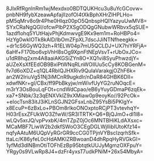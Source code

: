 8JIxRfRgnInRm1wjMexdxo0BDTQUKHcu3u8uYcGCovw=
pnbNH9fybXzeawApfajlIzofOl4tXkBphXHrZIHPLHo=
pM5qMrv8o9r4Phe0HIqz00pO5QnbspHQIYazyuUwMV8=
SYxCRaNgQGl/ofcwPlbP2XSgODQgGNubwWRbvx5qSUE=
1azdflohq5YUtHajvPhjKdmwvgE9Kx9em1m+RoHBPo4=
HzYg0wkIOTk8kAlD/lbOmZFpXL7dscJJiNTNfheegkk=
+dr1cS6GyWQ3zh+R1ELW04p7mU5QCLDJ+UX7hiYRFjA=
6aHf+F170bo6vpVhH8sOg9XpnFtNEpVsvT+rUbOxJCo=
u1dR8hq2xm4A8aaiAKGSiZYn8O+XQ1vi8SyuPhwzdjY=
aUZeXsXfEEdOB9BxiPtWNqRLnWOIlUu5cCy8KOBGenM=
fv7d6oXDZ+q1QL4RbIQJHXRiv9QuIaVarakgjOZhF6k=
an2W2lriuVg51Nj3iMCnR9ugkdIr/nDaR84GHBK6DII=
xdwfNKr+gI/CBx/ff9PbBkyjw/mWivfUyYG2ruNOqcE=
m3rY3OsBouLqFOt+cndWdCpao/eB6yYuyGDmaP6zqEk=
xa7+SNbk/3z3qENXVklZ9xXMiaw0p9eoyKo//92PcOk=
+eIocTsn83itJ3iKLnSGJN2GFsxLnbZ95YsBi5PKlgY=
x8EcuP+6zBxLo+PBOm8rlkoONOxptoRCjPT3vtevhqY=
H03rEsxZFUkWO3ZfwW/SR3lTRTK+Q6+BjQJmO+dl1l8=
wLQv5xrJQ/vpPvxbK/4mTZpZ0jOc6MNTBHiKLdAXsxc=
MCaMBF7LiwW2b2dkfSWoO3CEgDGLWjIIibIUtoKfz14=
nqfyAAtuM6UQpVyRGrGR9ccCG0TPjnVYBscIzqrhSfk=
ttaLc/K86yfeL0cHdAMKIZRBwoanD4dhRpqHyRVGkGI=
1yfMd3dlNBmOtiTOFhEzBp95btqtkUUJyMgmzOXFpuY=
YRgy0s9VLwRp8J4+dzFr4yxsT7udkPNiM+26x54MbyA=
